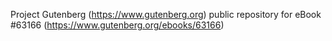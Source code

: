 Project Gutenberg (https://www.gutenberg.org) public repository for eBook #63166 (https://www.gutenberg.org/ebooks/63166)
